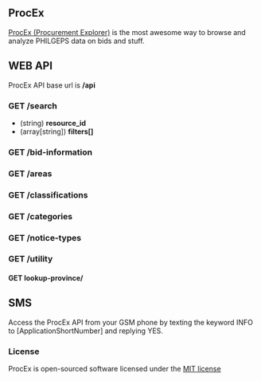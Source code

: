 ## ProcEx

[ProcEx (Procurement Explorer)](https://procex.coreproc.ph) is the most awesome way to browse and analyze PHILGEPS data on bids and stuff.  

## WEB API 

ProcEx API base url is **/api**
 
### GET /search
* (string) **resource_id**
* (array[string]) **filters[]**

### GET /bid-information

### GET /areas

### GET /classifications

### GET /categories

### GET /notice-types

### GET /utility

#### GET lookup-province/   

## SMS

Access the ProcEx API from your GSM phone by texting the keyword INFO to [ApplicationShortNumber] and replying YES.

### License

ProcEx is open-sourced software licensed under the [MIT license](http://opensource.org/licenses/MIT)
